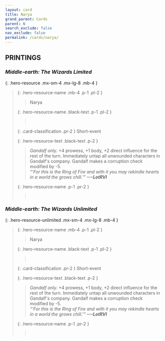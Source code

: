 ```yaml
---
layout: card
title: Narya
grand_parent: Cards
parent: N
search_exclude: false
nav_exclude: false
permalink: /cards/narya/
---
```


## PRINTINGS


### _Middle-earth: The Wizards Limited_

{: .hero-resource .mx-sm-4 .mx-lg-8 .mb-4 }
> {: .hero-resource-name .mb-4 .p-1 .pl-2 }
> > <div class="card-mp"></div>
> > <div class="card-name">Narya</div>
>
> {: .hero-resource-name .black-text .p-1 .pl-2 }
> > &nbsp;
>
> {: .card-classification .pr-2 }
> Short-event
>
> {: .hero-resource-text .black-text .p-2 }
> > _Gandalf only._ +4 prowess, +1 body, +2 direct influence for the rest of the turn. Immediately untap all unwounded characters in Gandalf's company. Gandalf makes a corruption check modified by -5. <br>_“‘For this is the Ring of Fire and with it you may rekindle hearts in a world the grows chill.’”_ ***---LotRVI*** 
> 
> {: .hero-resource-name .p-1 .pr-2 }
> > <div class="card-shield"></div>
> > <div class="card-corruption">&nbsp;</div>

### _Middle-earth: The Wizards Unlimited_

{: .hero-resource-unlimited .mx-sm-4 .mx-lg-8 .mb-4 }
> {: .hero-resource-name .mb-4 .p-1 .pl-2 }
> > <div class="card-mp"></div>
> > <div class="card-name">Narya</div>
>
> {: .hero-resource-name .black-text .p-1 .pl-2 }
> > &nbsp;
>
> {: .card-classification .pr-2 }
> Short-event
>
> {: .hero-resource-text .black-text .p-2 }
> > _Gandalf only._ +4 prowess, +1 body, +2 direct influence for the rest of the turn. Immediately untap all unwounded characters in Gandalf's company. Gandalf makes a corruption check modified by -5. <br>_“‘For this is the Ring of Fire and with it you may rekindle hearts in a world the grows chill.’”_ ***---LotRVI*** 
> 
> {: .hero-resource-name .p-1 .pr-2 }
> > <div class="card-shield"></div>
> > <div class="card-corruption">&nbsp;</div>

